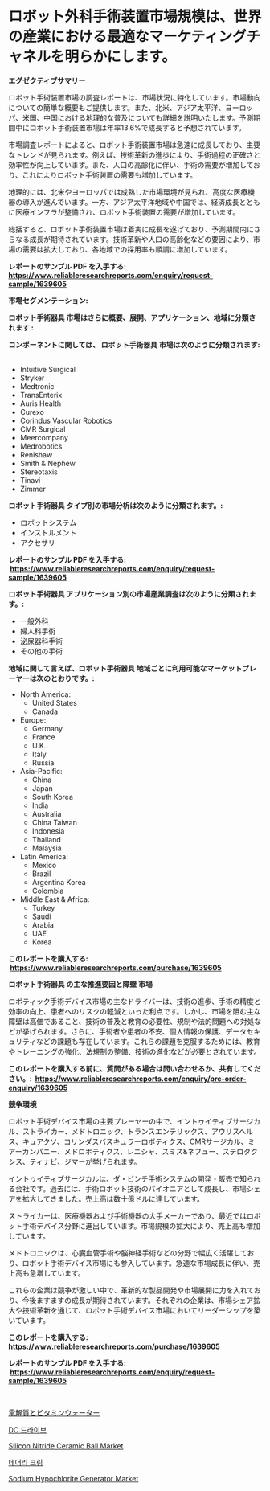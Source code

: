 <p><h1>ロボット外科手術装置市場規模は、世界の産業における最適なマーケティングチャネルを明らかにします。</h1></p><p><strong>エグゼクティブサマリー</strong></p>
<p><p>ロボット手術装置市場の調査レポートは、市場状況に特化しています。市場動向についての簡単な概要もご提供します。また、北米、アジア太平洋、ヨーロッパ、米国、中国における地理的な普及についても詳細を説明いたします。予測期間中にロボット手術装置市場は年率13.6%で成長すると予想されています。</p><p>市場調査レポートによると、ロボット手術装置市場は急速に成長しており、主要なトレンドが見られます。例えば、技術革新の進歩により、手術過程の正確さと効率性が向上しています。また、人口の高齢化に伴い、手術の需要が増加しており、これによりロボット手術装置の需要も増加しています。</p><p>地理的には、北米やヨーロッパでは成熟した市場環境が見られ、高度な医療機器の導入が進んでいます。一方、アジア太平洋地域や中国では、経済成長とともに医療インフラが整備され、ロボット手術装置の需要が増加しています。</p><p>総括すると、ロボット手術装置市場は着実に成長を遂げており、予測期間内にさらなる成長が期待されています。技術革新や人口の高齢化などの要因により、市場の需要は拡大しており、各地域での採用率も順調に増加しています。</p></p>
<p><strong>レポートのサンプル PDF を入手する: <a href="https://www.reliableresearchreports.com/enquiry/request-sample/1639605">https://www.reliableresearchreports.com/enquiry/request-sample/1639605</a></strong></p>
<p><strong>市場セグメンテーション:</strong></p>
<p><strong> ロボット手術器具 市場はさらに概要、展開、アプリケーション、地域に分類されます :</strong></p>
<p><strong>コンポーネントに関しては、 ロボット手術器具 市場は次のように分類されます: &nbsp;</strong></p>
<p><ul><li>Intuitive Surgical</li><li>Stryker</li><li>Medtronic</li><li>TransEnterix</li><li>Auris Health</li><li>Curexo</li><li>Corindus Vascular Robotics</li><li>CMR Surgical</li><li>Meercompany</li><li>Medrobotics</li><li>Renishaw</li><li>Smith & Nephew</li><li>Stereotaxis</li><li>Tinavi</li><li>Zimmer</li></ul></p>
<p><strong> ロボット手術器具 タイプ別の市場分析は次のように分類されます。:</strong></p>
<p><ul><li>ロボットシステム</li><li>インストルメント</li><li>アクセサリ</li></ul></p>
<p><strong>レポートのサンプル PDF を入手する: &nbsp;<a href="https://www.reliableresearchreports.com/enquiry/request-sample/1639605">https://www.reliableresearchreports.com/enquiry/request-sample/1639605</a></strong></p>
<p><strong> ロボット手術器具 アプリケーション別の市場産業調査は次のように分類されます。:</strong></p>
<p><ul><li>一般外科</li><li>婦人科手術</li><li>泌尿器科手術</li><li>その他の手術</li></ul></p>
<p><strong>地域に関して言えば、ロボット手術器具 地域ごとに利用可能なマーケットプレーヤーは次のとおりです。:</strong></p>
<p><ul>
    <li>
        North America:
        <ul>
            <li>United States</li>
            <li>Canada</li>
        </ul>
    </li>
    <li>
        Europe:
        <ul>
            <li>Germany</li>
            <li>France</li>
            <li>U.K.</li>
            <li>Italy</li>
            <li>Russia</li>
        </ul>
    </li>
    <li>
        Asia-Pacific:
        <ul>
            <li>China</li>
            <li>Japan</li>
            <li>South Korea</li>
            <li>India</li>
            <li>Australia</li>
            <li>China Taiwan</li>
            <li>Indonesia</li>
            <li>Thailand</li>
            <li>Malaysia</li>
        </ul>
    </li>
    <li>
        Latin America:
        <ul>
            <li>Mexico</li>
            <li>Brazil</li>
            <li>Argentina Korea</li>
            <li>Colombia</li>
        </ul>
    </li>
    <li>
        Middle East & Africa:
        <ul>
            <li>Turkey</li>
            <li>Saudi</li>
            <li>Arabia</li>
            <li>UAE</li>
            <li>Korea</li>
        </ul>
    </li>
    </ul></p>
<p><strong>このレポートを購入する: &nbsp;<a href="https://www.reliableresearchreports.com/purchase/1639605">https://www.reliableresearchreports.com/purchase/1639605</a></strong></p>
<p><strong>ロボット手術器具 の主な推進要因と障壁 市場</strong></p>
<p><p>ロボティック手術デバイス市場の主なドライバーは、技術の進歩、手術の精度と効率の向上、患者へのリスクの軽減といった利点です。しかし、市場を阻む主な障壁は高価であること、技術の普及と教育の必要性、規制や法的問題への対処などが挙げられます。さらに、手術者や患者の不安、個人情報の保護、データセキュリティなどの課題も存在しています。これらの課題を克服するためには、教育やトレーニングの強化、法規制の整備、技術の進化などが必要とされています。</p></p>
<p><strong>このレポートを購入する前に、質問がある場合は問い合わせるか、共有してください。:&nbsp; <a href="https://www.reliableresearchreports.com/enquiry/pre-order-enquiry/1639605">https://www.reliableresearchreports.com/enquiry/pre-order-enquiry/1639605</a></strong></p>
<p><strong>競争環境</strong></p>
<p><p>ロボット手術デバイス市場の主要プレーヤーの中で、イントゥイティブサージカル、ストライカー、メドトロニック、トランスエンテリックス、アウリスヘルス、キュアクソ、コリンダスバスキュラーロボティクス、CMRサージカル、ミアーカンパニー、メドロボティクス、レニシャ、スミス&ネフュー、ステロタクシス、ティナビ、ジマーが挙げられます。</p><p>イントゥイティブサージカルは、ダ・ビンチ手術システムの開発・販売で知られる会社です。過去には、手術ロボット技術のパイオニアとして成長し、市場シェアを拡大してきました。売上高は数十億ドルに達しています。</p><p>ストライカーは、医療機器および手術機器の大手メーカーであり、最近ではロボット手術デバイス分野に進出しています。市場規模の拡大により、売上高も増加しています。</p><p>メドトロニックは、心臓血管手術や脳神経手術などの分野で幅広く活躍しており、ロボット手術デバイス市場にも参入しています。急速な市場成長に伴い、売上高も急増しています。</p><p>これらの企業は競争が激しい中で、革新的な製品開発や市場展開に力を入れており、今後ますますの成長が期待されています。それぞれの企業は、市場シェア拡大や技術革新を通じて、ロボット手術デバイス市場においてリーダーシップを築いています。</p></p>
<p><strong>このレポートを購入する: &nbsp; <a href="https://www.reliableresearchreports.com/purchase/1639605">https://www.reliableresearchreports.com/purchase/1639605</a></strong></p>
<p><strong>レポートのサンプル PDF を入手する: &nbsp;<a href="https://www.reliableresearchreports.com/enquiry/request-sample/1639605">https://www.reliableresearchreports.com/enquiry/request-sample/1639605</a></strong><strong></strong></p>
<p>&nbsp;</p>
<p><p><a href="https://github.com/cbigkbh02719/Market-Research-Report-List-1/blob/main/15281339474.md">電解質とビタミンウォーター</a></p><p><a href="https://github.com/Penelolack456456/Market-Research-Report-List-1/blob/main/90283498713.md">DC 드라이브</a></p><p><a href="https://simplistic-meeting-7ee.notion.site/Silicon-Nitride-Ceramic-Ball-Market-Research-Report-Unlocks-Analysis-on-the-Market-Financial-Status--133f8104dc574a6e81de8c739e5f36db">Silicon Nitride Ceramic Ball Market</a></p><p><a href="https://github.com/vsr06p4p49/Market-Research-Report-List-1/blob/main/98495438712.md">데어리 크림</a></p><p><a href="https://view.publitas.com/reportprime-1/sodium-hypochlorite-generator-market-a-comprehensive-report-of-its-market-share-growth-trends-2024-2031/">Sodium Hypochlorite Generator Market</a></p></p>